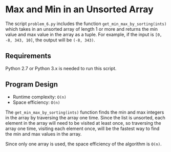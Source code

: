 # Max and Min in an Unsorted Array

The script `problem_6.py` includes the function `get_min_max_by_sorting(ints)` which takes in an
unsorted array of length 1 or more and returns the min value and max value in the array as a tuple.
For example, if the input is `[0, -8, 343, 10]`, the output will be `(-8, 343)`.

## Requirements

Python 2.7 or Python 3.x is needed to run this script.

## Program Design

- Runtime complexity: `O(n)`
- Space efficiency: `O(n)`

The `get_min_max_by_sorting(ints)` function finds the min and max integers in the array by traversing
the array one time. Since the list is unsorted, each element in the array will need to be visited at 
least once, so traversing the array one time, visiting each element once, will be the fastest way
to find the min and max values in the array.

Since only one array is used, the space efficiency of the algorithm is `O(n)`.
